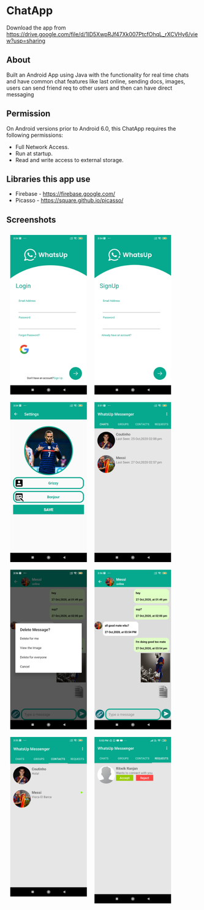 # ChatApp
Download the app from https://drive.google.com/file/d/1ID5XwpRJf47Xk007PtcfOhqL_rXCVHy6/view?usp=sharing

## About
Built an Android App using Java with the functionality for real time chats and have common chat features
like last online, sending docs, images, users can send friend req to other users and then can have direct messaging

## Permission
On Android versions prior to Android 6.0, this ChatApp requires the following permissions:
- Full Network Access.
- Run at startup.
- Read and write access to external storage.

## Libraries this app use
- Firebase - https://firebase.google.com/
- Picasso - https://square.github.io/picasso/
## Screenshots
<img src="ScreenShots/login.jpg" alt="login image" align="left" width="200" hspace="10" vspace="10"  />
<img src="ScreenShots/signUp.jpg" alt="signUp image" align="center" width="200" hspace="10" vspace="10"  />
<img src="ScreenShots/profile.jpg" alt="profile image" align="left" width="200"  hspace="10" vspace="10" />
<img src="ScreenShots/chat.jpg" alt="chat image" align="left" width="200" hspace="10" vspace="10"/>
<img src="ScreenShots/ChatActivity.jpg" alt="ChatActivity image" align="center" width="200" hspace="10" vspace="10" />
<img src="ScreenShots/DeletingOption.jpg" alt="DeletingOption image" align="left" width="200" hspace="10" vspace="10" />
<img src="ScreenShots/contacts.jpg" alt="contacts image" align="left" width="200"  hspace="10" vspace="10"/>
<img src="ScreenShots/Requests.jpg" alt="Requests image" align="center" width="200" hspace="10" vspace="10"/>
